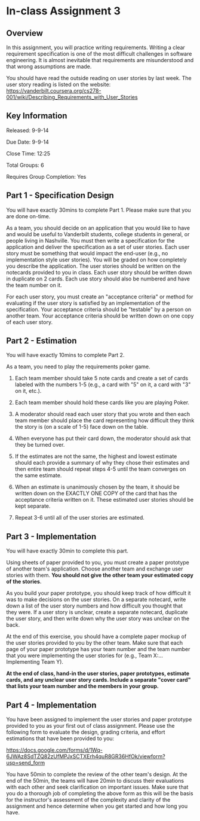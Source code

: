 # In-class Assignment 3

## Overview

In this assignment, you will practice writing requirements. Writing a clear requirement
specification is one of the most difficult challenges in software engineering. It is almost
inevitable that requirements are misunderstood and that wrong assumptions are made.

You should have read the outside reading on user stories by last week. The user story
reading is listed on the website: https://vanderbilt.coursera.org/cs278-001/wiki/Describing_Requirements_with_User_Stories

## Key Information

Released: 9-9-14

Due Date: 9-9-14

Close Time: 12:25

Total Groups: 6

Requires Group Completion: Yes


## Part 1 - Specification Design

You will have exactly 30mins to complete Part 1. Please make sure that you are done on-time.

As a team, you should decide on an application that you would like to have and would be
useful to Vanderbilt students, college students in general, or people living in Nashville.
You must then write a specification for the application and deliver the specification as
a set of user stories. Each user story must be something that would impact the end-user 
(e.g., no implementation style user stories). You will be graded on how completely you
describe the application. The user stories should be written on the notecards provided
to you in class. Each user story should be written down in duplicate on 2 cards. Each 
use story should also be numbered and have the team number on it.

For each user story, you must create an "acceptance criteria" or method for evaluating if
the user story is satisfied by an implementation of the specification. Your acceptance
criteria should be "testable" by a person on another team. Your acceptance criteria
should be written down on one copy of each user story.

## Part 2 - Estimation

You will have exactly 10mins to complete Part 2.

As a team, you need to play the requirements poker game.

1. Each team member should take 5 note cards and create a set of cards labeled with the numbers
1-5 (e.g., a card with "5" on it, a card with "3" on it, etc.). 

2. Each team member should hold these cards like you are playing Poker. 
 
3. A moderator should read each user story that you wrote and then each team member
should place the card representing how difficult they think the story is (on a scale of 1-5) 
face down on the table. 

4. When everyone has put their card down, the moderator should ask that they be turned over. 

5. If the estimates are not the same, the highest and lowest estimate should each provide 
a summary of why they chose their estimates and then entire team should repeat steps 4-5 until the team 
converges on the same estimate.

6. When an estimate is unanimously chosen by the team, it should be written down on the
EXACTLY ONE COPY of the card that has the acceptance criteria written on it. These estimated 
user stories should be kept separate.

7. Repeat 3-6 until all of the user stories are estimated.

## Part 3 - Implementation

You will have exactly 30min to complete this part.

Using sheets of paper provided to you, you must create a paper prototype of another team's
application. Choose another team and exchange user stories with them. __You should not give
the other team your estimated copy of the stories__.

As you build your paper prototype, you should keep track of how difficult it was to make
decisions on the user stories. On a separate notecard, write down a list of the user
story numbers and how difficult you thought that they were. If a user story is unclear,
create a separate notecard, duplicate the user story, and then write down why the user
story was unclear on the back.

At the end of this exercise,
you should have a complete paper mockup of the user stories provided to you by the other
team. Make sure that each page of your paper prototype has your team number and the
team number that you were implementing the user stories for (e.g., Team X:... Implementing
Team Y).

__At the end of class, hand-in the user stories, paper prototypes, estimate cards, and
any unclear user story cards. Include a separate "cover card" that lists your team number
and the members in your group.__

## Part 4 - Implementation

You have been assigned to implement the user stories and paper prototype provided to you as 
your first out of class assignment. Please use the following form to evaluate the design,
grading criteria, and effort estimations that have been provided to you:

https://docs.google.com/forms/d/1Wq-6JWAz8SdTZQ82zUfMPJxSCTXErh4quR8GR36HfOk/viewform?usp=send_form

You have 50min to complete the review of the other team's design. At the end of the 50min,
the teams will have 20min to discuss their evaluations with each other and seek clarification
on important issues. Make sure that you do a thorough job of completing the above form
as this will be the basis for the instructor's assessment of the complexity and clarity
of the assignment and hence determine when you get started and how long you have.


